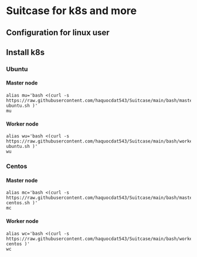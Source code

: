 # Suitcase for k8s and more

## Configuration for linux user
## Install k8s

### Ubuntu

#### Master node
```
alias mu='bash <(curl -s https://raw.githubusercontent.com/haquocdat543/Suitcase/main/bash/master-ubuntu.sh )'
mu
```
#### Worker node
```
alias wu='bash <(curl -s https://raw.githubusercontent.com/haquocdat543/Suitcase/main/bash/worker-ubuntu.sh )'
wu
```
### Centos
#### Master node
```
alias mc='bash <(curl -s https://raw.githubusercontent.com/haquocdat543/Suitcase/main/bash/master-centos.sh )'
mc
```
#### Worker node
```
alias wc='bash <(curl -s https://raw.githubusercontent.com/haquocdat543/Suitcase/main/bash/worker-centos )'
wc
```
